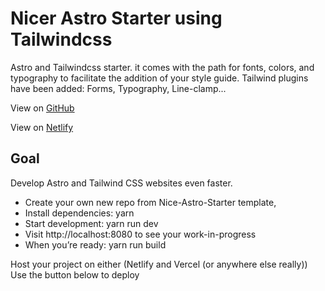 # Nicer Astro Starter using Tailwindcss

Astro and Tailwindcss starter. it comes with the path for fonts, colors, and typography to facilitate the addition of your style guide. Tailwind plugins have been added: Forms, Typography, Line-clamp...

View on [GitHub](https://github.com/Lenasurlenet/nice-astro-starter-bis)

View on [Netlify](https://github.com/Lenasurlenet/nice-astro-starter-bis)


## Goal

Develop Astro and Tailwind CSS websites even faster.

- Create your own new repo from Nice-Astro-Starter template,
- Install dependencies: yarn
- Start development: yarn run dev
- Visit http://localhost:8080 to see your work-in-progress
- When you’re ready: yarn run build
  
Host your project on either (Netlify and Vercel (or anywhere else really))
Use the button below to deploy


